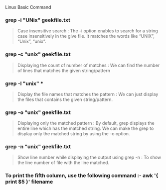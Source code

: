 Linux Basic Command 

### grep -i "UNix" geekfile.txt
>Case insensitive search : The -i option enables to search for a string case insensitively in the give file. It matches the words like “UNIX”, “Unix”, “unix”. 

### grep -c "unix" geekfile.txt
>Displaying the count of number of matches : We can find the number of lines that matches the given string/pattern

### grep -l "unix" *
>Display the file names that matches the pattern : We can just display the files that contains the given string/pattern. 

### grep -o "unix" geekfile.txt
>Displaying only the matched pattern : By default, grep displays the entire line which has the matched string. We can make the grep to display only the matched string by using the -o option.

### grep -n "unix" geekfile.txt
>Show line number while displaying the output using grep -n : To show the line number of file with the line matched. 

### To print the fifth column, use the following command :- awk '{ print $5 }' filename
